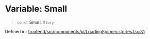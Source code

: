 # Variable: Small

> `const` **Small**: `Story`

Defined in: [frontend/src/components/ui/LoadingSpinner.stories.tsx:31](https://github.com/lsendel/sass/blob/ca8b2b87627589617e0de57047e1f50d53e78078/frontend/src/components/ui/LoadingSpinner.stories.tsx#L31)
